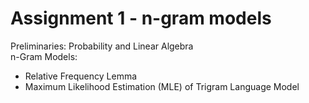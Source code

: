 # Assignment 1 - n-gram models

Preliminaries: Probability and Linear Algebra  
n-Gram Models:  
- Relative Frequency Lemma  
- Maximum Likelihood Estimation (MLE) of Trigram Language Model
